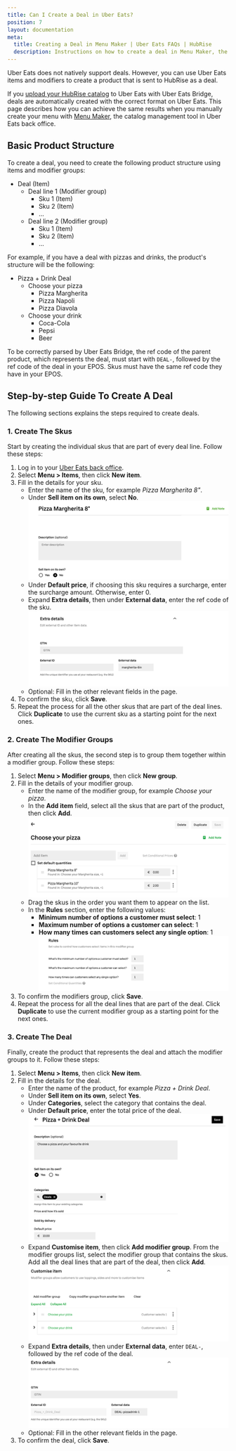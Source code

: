 ```yaml
---
title: Can I Create a Deal in Uber Eats?
position: 7
layout: documentation
meta:
  title: Creating a Deal in Menu Maker | Uber Eats FAQs | HubRise
  description: Instructions on how to create a deal in Menu Maker, the catalog management tool in Uber Eats back office.
---
```


Uber Eats does not natively support deals.
However, you can use Uber Eats items and modifiers to create a product that is sent to HubRise as a deal.

If you [upload your HubRise catalog](/apps/uber-eats/pulling-menu) to Uber Eats with Uber Eats Bridge, deals are automatically created with the correct format on Uber Eats.
This page describes how you can achieve the same results when you manually create your menu with [Menu Maker](https://merchants.ubereats.com/us/en/technology/simplify-operations/menu-management/), the catalog management tool in Uber Eats back office. 


## Basic Product Structure

To create a deal, you need to create the following product structure using items and modifier groups:
- Deal (Item)
  - Deal line 1 (Modifier group)
    - Sku 1 (Item)
    - Sku 2 (Item)
    - ...
  - Deal line 2 (Modifier group)
    - Sku 1 (Item)
    - Sku 2 (Item)
    - ...

For example, if you have a deal with pizzas and drinks, the product's structure will be the following:
- Pizza + Drink Deal
  - Choose your pizza
    - Pizza Margherita
    - Pizza Napoli
    - Pizza Diavola
  - Choose your drink
    - Coca-Cola
    - Pepsi
    - Beer

To be correctly parsed by Uber Eats Bridge, the ref code of the parent product, which represents the deal, must start with `DEAL-`, followed by the ref code of the deal in your EPOS. Skus must have the same ref code they have in your EPOS.


## Step-by-step Guide To Create A Deal

The following sections explains the steps required to create deals.

### 1. Create The Skus

Start by creating the individual skus that are part of every deal line.
Follow these steps:

1. Log in to your [Uber Eats back office](https://restaurant.uber.com/).
1. Select **Menu > Items**, then click **New item**.
1. Fill in the details for your sku.
   - Enter the name of the sku, for example *Pizza Margherita 8"*.
   - Under **Sell item on its own**, select **No**.
     ![Sku name and sell item on its own choice](../../images/012-en-product-name-menu-maker.png)
   - Under **Default price**, if choosing this sku requires a surcharge, enter the surcharge amount. Otherwise, enter 0.
   - Expand **Extra details**, then under **External data**, enter the ref code of the sku.
     ![Ref code under extra details](../../images/013-en-extra-details-menu-maker.png)
   - Optional: Fill in the other relevant fields in the page.
1. To confirm the sku, click **Save**.
1. Repeat the process for all the other skus that are part of the deal lines. Click **Duplicate** to use the current sku as a starting point for the next ones.

### 2. Create The Modifier Groups

After creating all the skus, the second step is to group them together within a modifier group.
Follow these steps:

1. Select **Menu > Modifier groups**, then click **New group**.
2. Fill in the details of your modifier group.
   - Enter the name of the modifier group, for example *Choose your pizza*.
   - In the **Add item** field, select all the skus that are part of the product, then click **Add**.
     ![Modifier group name and skus](../../images/019-en-modifier-group-name-menu-maker.png)
   - Drag the skus in the order you want them to appear on the list.
   - In the **Rules** section, enter the following values:
     - **Minimum number of options a customer must select**: 1
     - **Maximum number of options a customer can select**: 1
     - **How many times can customers select any single option**: 1
     ![Modifier group rules](../../images/015-en-modifier-group-rules-menu-maker.png)
1. To confirm the modifiers group, click **Save**.
2. Repeat the process for all the deal lines that are part of the deal. Click **Duplicate** to use the current modifier group as a starting point for the next ones.

### 3. Create The Deal

Finally, create the product that represents the deal and attach the modifier groups to it.
Follow these steps:

1. Select **Menu > Items**, then click **New item**.
1. Fill in the details for the deal.
   - Enter the name of the product, for example *Pizza + Drink Deal*.
   - Under **Sell item on its own**, select **Yes**.
   - Under **Categories**, select the category that contains the deal.
   - Under **Default price**, enter the total price of the deal.
     ![Deal name](../../images/020-en-deal-name-menu-maker.png)
   - Expand **Customise item**, then click **Add modifier group**. From the modifier groups list, select the modifier group that contains the skus. Add all the deal lines that are part of the deal, then click **Add**.
     ![Deal customisation](../../images/021-en-deal-customisation-maker.png)
   - Expand **Extra details**, then under **External data**, enter `DEAL-`, followed by the ref code of the deal.
     ![Deal details](../../images/022-en-deal-details-menu-maker.png)
   - Optional: Fill in the other relevant fields in the page.
2. To confirm the deal, click **Save**.
